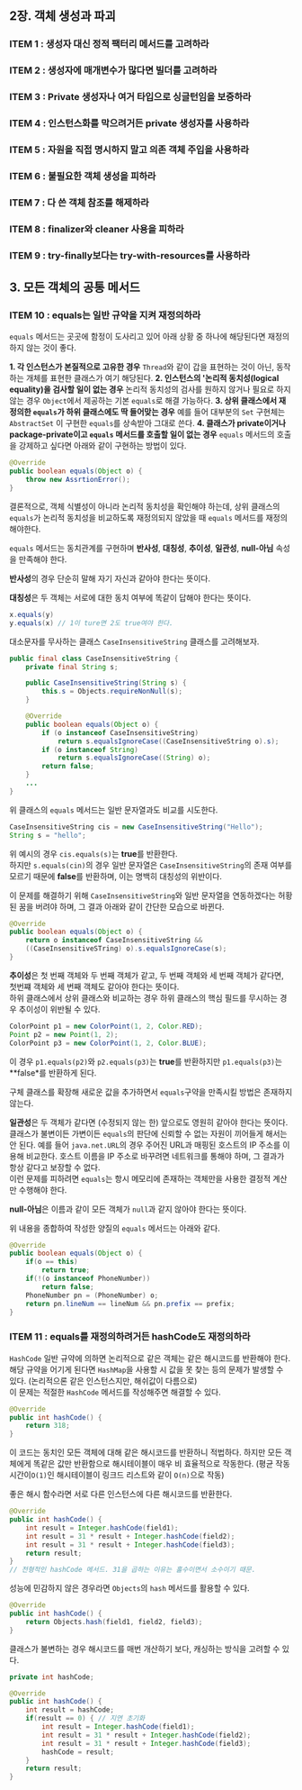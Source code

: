 ## 2장. 객체 생성과 파괴
### ITEM 1 : 생성자 대신 정적 팩터리 메서드를 고려하라
### ITEM 2 : 생성자에 매개변수가 많다면 빌더를 고려하라
### ITEM 3 : Private  생성자나 여거 타입으로 싱글턴임을 보증하라
### ITEM 4 : 인스턴스화를 막으려거든 private 생성자를 사용하라
### ITEM 5 : 자원을 직접 명시하지 말고 의존 객체 주입을 사용하라
### ITEM 6 : 불필요한 객체 생성을 피하라
### ITEM 7 : 다 쓴 객체 참조를 해제하라
### ITEM 8 : finalizer와 cleaner 사용을 피하라
### ITEM 9 : try-finally보다는 try-with-resources를 사용하라
## 3. 모든 객체의 공통 메서드
### ITEM 10 : equals는 일반 규약을 지켜 재정의하라
```equals``` 메서드는 곳곳에 함정이 도사리고 있어 아래 상황 중 하나에 해당된다면 재정의 하지 않는 것이 좋다.


**1. 각 인스턴스가 본질적으로 고유한 경우**
    ```Thread```와 같이 갑을 표현하는 것이 아닌, 동작하는 개체를 표현한 클래스가 여기 해당된다.
**2. 인스턴스의 '논리적 동치성(logical equality)을 검사할 일이 없는 경우**
    논리적 동치성의 검사를 원하지 않거나 필요로 하지 않는 경우 ```Object```에서 제공하는 기본 ```equals```로 해결 가능하다.
**3. 상위 클래스에서 재정의한 ```equals```가 하위 클래스에도 딱 들어맞는 경우**
    예를 들어 대부분의 ```Set``` 구현체는 ```AbstractSet``` 이 구현한 ```equals```를 상속받아 그대로 쓴다.
**4. 클래스가 private이거나 package-private이고 ```equals``` 메서드를 호출할 일이 없는 경우**
    ```equals``` 메서드의 호출을 강제하고 싶다면 아래와 같이 구현하는 방법이 있다.
```java
@Override
public boolean equals(Object o) {
    throw new AssrtionError();
}
```

결론적으로, 객체 식별성이 아니라 논리적 동치성을 확인해야 하는데, 상위 클래스의 ```equals```가 논리적 동치성을 비교하도록 재정의되지 않았을 때 ```equals``` 메서드를 재정의 해야한다. 

```equals``` 메서드는 동치관계를 구현하며 **반사성**, **대칭성**, **추이성**, **일관성**, **null-아님** 속성을 만족해야 한다.

**반사성**의 경우 단순히 말해 자기 자신과 같아야 한다는 뜻이다. 


**대칭성**은 두 객체는 서로에 대한 동치 여부에 똑같이 답해야 한다는 뜻이다.
```java
x.equals(y)
y.equals(x) // 1이 ture면 2도 true여야 한다.
```
대소문자를 무사하는 클래스 ```CaseInsensitiveString``` 클래스를 고려해보자.
```java
public final class CaseInsensitiveString {
    private final String s;

    public CaseInsensitiveString(String s) {
        this.s = Objects.requireNonNull(s);
    }

    @Override
    public boolean equals(Object o) {
        if (o instanceof CaseInsensitiveString)
            return s.equalsIgnoreCase((CaseInsensitiveString o).s);
        if (o instanceof String)
            return s.equalsIgnoreCase((String) o);
        return false;
    }
    ...
}
```

위 클래스의 ```equals``` 메서드는 일반 문자열과도 비교를 시도한다.
```java
CaseInsensitiveString cis = new CaseInsensitiveString("Hello");
String s = "hello";
```
위 예시의 경우 ```cis.equals(s)```는 **true**를 반환한다.  
하지만  ```s.equals(cin)```의 경우 일반 문자열은 ```CaseInsensitiveString```의 존재 여부를 모르기 때문에 **false**를 반환하며, 이는 명백히 대칭성의 위반이다.

이 문제를 해결하기 위해 ```CaseInsensitiveString```와 일반 문자열을 연동하겠다는 허황된 꿈을 버려야 하며, 그 결과 아래와 같이 간단한 모습으로 바뀐다.
```java
@Override
public boolean equals(Object o) {
    return o instanceof CaseInsensitiveString && 
    ((CaseInsensitiveSTring) o).s.equalsIgnoreCase(s);
}
```
**추이성**은 첫 번째 객체와 두 번째 객체가 같고, 두 번째 객체와 세 번째 객체가 같다면, 첫번쨰 객체와 세 번째 객체도 같아야 한다는 뜻이다.  
하위 클래스에서 상위 클래스와 비교하는 경우 하위 클래스의 핵심 필드를 무시하는 경우 추이성이 위반될 수 있다.
```java
ColorPoint p1 = new ColorPoint(1, 2, Color.RED);
Point p2 = new Point(1, 2);
ColorPoint p3 = new ColorPoint(1, 2, Color.BLUE);
```
이 경우 ```p1.equals(p2)```와 ```p2.equals(p3)```는 **true**를 반환하지만 ```p1.equals(p3)```는 **false*를 반환하게 된다. 

구체 클래스를 확장해 새로운 값을 추가하면서 ```equals```구약을 만족시킬 방법은 존재하지 않는다. 

**일관성**은 두 객체가 같다면 (수정되지 않는 한) 앞으로도 영원히 같아야 한다는 뜻이다.  
클래스가 불변이든 가변이든 ```equals```의 판단에 신뢰할 수 없는 자원이 끼어들게 해서는 안 된다. 예를 들어 ```java.net.URL```의 경우 주어진 URL과 매핑된 호스트의 IP 주소를 이용해 비교한다. 호스트 이름을 IP 주소로 바꾸려면 네트워크를 통해야 하며, 그 결과가 항상 같다고 보장할 수 없다.  
이런 문제를 피하려면 ```equals```는 항시 메모리에 존재하는 객체만을 사용한 결정적 계산만 수행해야 한다.

**null-아님**은 이름과 같이 모든 객체가 ```null```과 같지 않아야 한다는 뜻이다.

위 내용을 종합하여 작성한 양질의 ```equals``` 메서드는 아래와 같다.
```java
@Override
public boolean equals(Object o) {
    if(o == this)
        return true;
    if(!(o instanceof PhoneNumber))
        return false;
    PhoneNumber pn = (PhoneNumber) o;
    return pn.lineNum == lineNum && pn.prefix == prefix;
}
```
### ITEM 11 : equals를 재정의하려거든 hashCode도 재정의하라
```HashCode``` 일반 규약에 의하면 논리적으로 같은 객체는 같은 해시코드를 반환해야 한다. 해당 규약을 어기게 된다면 ```HashMap```을 사용할 시 값을 못 찾는 등의 문제가 발생할 수 있다. (논리적으론 같은 인스턴스지만, 해쉬값이 다름으로)  
이 문제는 적절한 ```HashCode``` 메서드를 작성해주면 해결할 수 있다.

```java
@Override
public int hashCode() {
    return 318;
}
```
이 코드는 동치인 모든 객체에 대해 같은 해시코드를 반환하니 적법하다. 하지만 모든 객체에게 똑같은 값만 반환함으로 해시테이블이 매우 비 효율적으로 작동한다.
(평균 작동시간이```O(1)```인 해시테이블이 링크드 리스트와 같이 ```O(n)```으로 작동)

좋은 해시 함수라면 서로 다른 인스턴스에 다른 해시코드를 반환한다.
```java
@Override
public int hashCode() {
    int result = Integer.hashCode(field1);
    int result = 31 * result + Integer.hashCode(field2);
    int result = 31 * result + Integer.hashCode(field3);
    return result;
}
// 전형적인 hashCode 메서드. 31을 곱하는 이유는 홀수이면서 소수이기 때문.
```

성능에 민감하지 않은 경우라면 ```Objects```의 ```hash``` 메서드를 활용할 수 있다.
```java
@Override
public int hashCode() {
    return Objects.hash(field1, field2, field3);
}

```

클래스가 불변하는 경우 해시코드를 매번 개산하기 보다, 캐싱하는 방식을 고려할 수 있다.
```java
private int hashCode;

@Override
public int hashCode() {
    int result = hashCode;
    if(result == 0) { // 지연 초기화
        int result = Integer.hashCode(field1);
        int result = 31 * result + Integer.hashCode(field2);
        int result = 31 * result + Integer.hashCode(field3);
        hashCode = result;
    }
    return result;
}
```